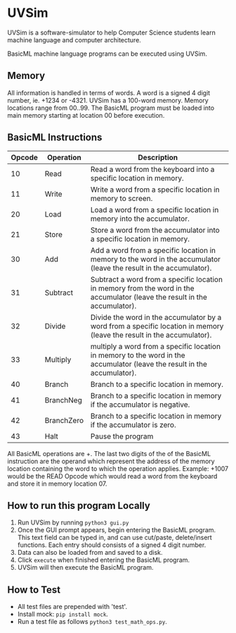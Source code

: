 # UVSim
UVSim is a software-simulator to help Computer Science students learn machine language and computer architecture.

BasicML machine language programs can be executed using UVSim.

## Memory
All information is handled in terms of words. A word is a signed 4 digit number, ie. +1234 or -4321. UVSim has a 100-word memory. Memory locations range from 00..99. The BasicML program must be loaded into main memory starting at location 00 before execution.

## BasicML Instructions

| Opcode     | Operation | Description |
| ----------- | ----------- |----------- |
| 10 | Read | Read a word from the keyboard into a specific location in memory. |
| 11 | Write | Write a word from a specific location in memory to screen. |
| 20 | Load |Load a word from a specific location in memory into the accumulator. |
| 21 | Store |Store a word from the accumulator into a specific location in memory. |
| 30 | Add |Add a word from a specific location in memory to the word in the accumulator (leave the result in the accumulator). |
| 31 | Subtract | Subtract a word from a specific location in memory from the word in the accumulator (leave the result in the accumulator). |
| 32 | Divide | Divide the word in the accumulator by a word from a specific location in memory (leave the result in the accumulator). |
| 33 | Multiply | multiply a word from a specific location in memory to the word in the accumulator (leave the result in the accumulator). |
| 40 | Branch | Branch to a specific location in memory. |
| 41 | BranchNeg | Branch to a specific location in memory if the accumulator is negative. |
| 42 | BranchZero | Branch to a specific location in memory if the accumulator is zero. |
| 43 | Halt | Pause the program |

All BasicML operations are +. The last two digits of the of the BasicML instruction are the operand which represent the address of the memory location containing the word to which the operation applies.
Example: +1007 would be the READ Opcode which would read a word from the keyboard and store it in memory location 07.

## How to run this program Locally
1. Run UVSim by running `python3 gui.py`
2. Once the GUI prompt appears, begin entering the BasicML program. This text field can be typed in, and can use cut/paste, delete/insert functions. Each entry should consists of a signed 4 digit number. 
3. Data can also be loaded from and saved to a disk.
4. Click `execute` when finished entering the BasicML program.
5. UVSim will then execute the BasicML program.



## How to Test
- All test files are prepended with 'test'.
- Install mock: `pip install mock`.
- Run a test file as follows `python3 test_math_ops.py`.
